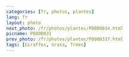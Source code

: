 ```yaml
---
categories: [fr, photos, plantes]
lang: fr
layout: photo
next_photo: /fr/photos/plantes/P0000034.html
picname: P0000031
prev_photo: /fr/photos/plantes/P0000337.html
tags: [Giraffes, Grass, Trees]
---
```

